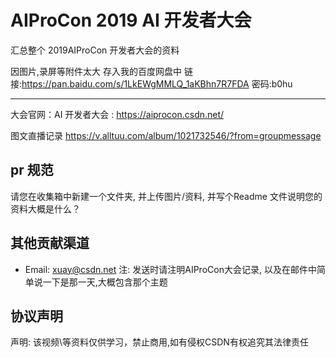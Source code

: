 # AIProCon 2019 AI 开发者大会

汇总整个 2019AIProCon 开发者大会的资料

因图片,录屏等附件太大 存入我的百度网盘中 
链接:https://pan.baidu.com/s/1LkEWgMMLQ_1aKBhn7R7FDA  密码:b0hu

---

大会官网：AI 开发者大会 : https://aiprocon.csdn.net/

图文直播记录 https://v.alltuu.com/album/1021732546/?from=groupmessage


## pr 规范

请您在收集箱中新建一个文件夹, 并上传图片/资料, 并写个Readme 文件说明您的资料大概是什么？



## 其他贡献渠道

- Email: xuay@csdn.net 注: 发送时请注明AIProCon大会记录, 以及在邮件中简单说一下是那一天,大概包含那个主题


## 协议声明

声明: 该视频\等资料仅供学习，禁止商用,如有侵权CSDN有权追究其法律责任
